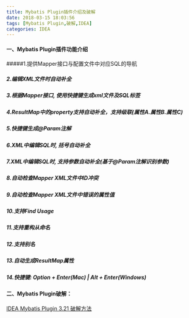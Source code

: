 ```yaml
---
title: Mybatis Plugin插件介绍及破解
date: 2018-03-15 18:03:56
tags: [Mybatis Plugin,破解,IDEA]
categories: IDEA
---
```


#### 一、Mybatis Plugin插件功能介绍

<!--more-->

#####1.提供Mapper接口与配置文件中对应SQL的导航

##### 2.编辑XML文件时自动补全

##### 3.根据Mapper接口, 使用快捷键生成xml文件及SQL标签

##### 4.ResultMap中的property支持自动补全，支持级联(属性A.属性B.属性C)

##### 5.快捷键生成@Param注解

##### 6.XML中编辑SQL时, 括号自动补全

##### 7.XML中编辑SQL时, 支持参数自动补全(基于@Param注解识别参数)

##### 8.自动检查Mapper XML文件中ID冲突

##### 9.自动检查Mapper XML文件中错误的属性值

##### 10.支持Find Usage

##### 11.支持重构从命名

##### 12.支持别名

##### 13.自动生成ResultMap属性

##### 14.快捷键: Option + Enter(Mac) | Alt + Enter(Windows)

#### 二、Mybatis Plugin破解：

[IDEA Mybatis Plugin 3.21 破解方法](https://www.awei.org/2017/11/08/idea-mybatis-plugin-3-21-po-jie-fang-fa/)